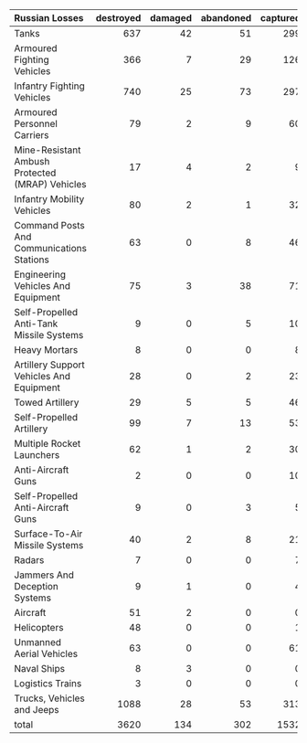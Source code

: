 | Russian Losses                                   |   destroyed |   damaged |   abandoned |   captured |   total |
|:-------------------------------------------------|------------:|----------:|------------:|-----------:|--------:|
| Tanks                                            |         637 |        42 |          51 |        299 |    1029 |
| Armoured Fighting Vehicles                       |         366 |         7 |          29 |        126 |     528 |
| Infantry Fighting Vehicles                       |         740 |        25 |          73 |        297 |    1135 |
| Armoured Personnel Carriers                      |          79 |         2 |           9 |         60 |     150 |
| Mine-Resistant Ambush Protected  (MRAP) Vehicles |          17 |         4 |           2 |          9 |      32 |
| Infantry Mobility Vehicles                       |          80 |         2 |           1 |         32 |     115 |
| Command Posts And Communications Stations        |          63 |         0 |           8 |         46 |     117 |
| Engineering Vehicles And Equipment               |          75 |         3 |          38 |         71 |     187 |
| Self-Propelled Anti-Tank Missile Systems         |           9 |         0 |           5 |         10 |      24 |
| Heavy Mortars                                    |           8 |         0 |           0 |          8 |      16 |
| Artillery Support Vehicles And Equipment         |          28 |         0 |           2 |         23 |      53 |
| Towed Artillery                                  |          29 |         5 |           5 |         46 |      85 |
| Self-Propelled Artillery                         |          99 |         7 |          13 |         53 |     172 |
| Multiple Rocket Launchers                        |          62 |         1 |           2 |         30 |      95 |
| Anti-Aircraft Guns                               |           2 |         0 |           0 |         10 |      12 |
| Self-Propelled Anti-Aircraft Guns                |           9 |         0 |           3 |          5 |      17 |
| Surface-To-Air Missile Systems                   |          40 |         2 |           8 |         21 |      71 |
| Radars                                           |           7 |         0 |           0 |          7 |      14 |
| Jammers And Deception Systems                    |           9 |         1 |           0 |          4 |      14 |
| Aircraft                                         |          51 |         2 |           0 |          0 |      53 |
| Helicopters                                      |          48 |         0 |           0 |          1 |      49 |
| Unmanned Aerial Vehicles                         |          63 |         0 |           0 |         61 |     124 |
| Naval Ships                                      |           8 |         3 |           0 |          0 |      11 |
| Logistics Trains                                 |           3 |         0 |           0 |          0 |       3 |
| Trucks, Vehicles and Jeeps                       |        1088 |        28 |          53 |        313 |    1482 |
| total                                            |        3620 |       134 |         302 |       1532 |    5588 |